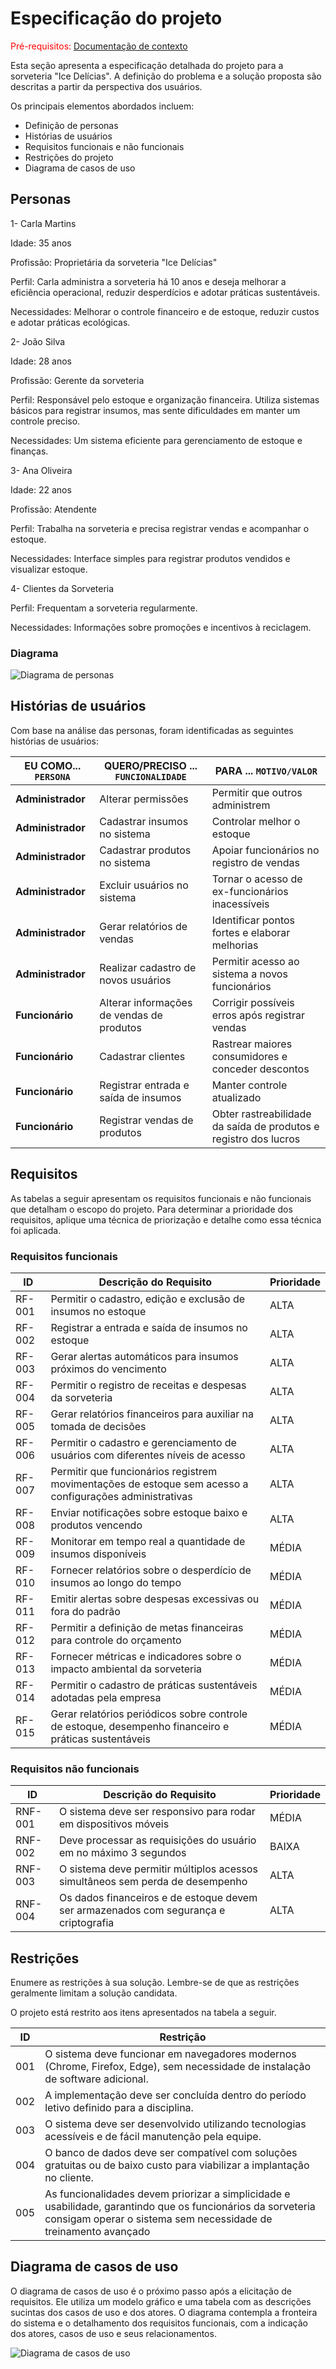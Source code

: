 # Especificação do projeto

<span style="color:red">Pré-requisitos: <a href="01-Contexto.md"> Documentação de contexto</a></span>

Esta seção apresenta a especificação detalhada do projeto para a sorveteria "Ice Delícias". A definição do problema e a solução proposta são descritas a partir da perspectiva dos usuários.

Os principais elementos abordados incluem:

- Definição de personas
- Histórias de usuários
- Requisitos funcionais e não funcionais
- Restrições do projeto
- Diagrama de casos de uso

## Personas

1- Carla Martins

Idade: 35 anos

Profissão: Proprietária da sorveteria "Ice Delícias"

Perfil: Carla administra a sorveteria há 10 anos e deseja melhorar a eficiência operacional, reduzir desperdícios e adotar práticas sustentáveis.

Necessidades: Melhorar o controle financeiro e de estoque, reduzir custos e adotar práticas ecológicas.

2- João Silva

Idade: 28 anos

Profissão: Gerente da sorveteria

Perfil: Responsável pelo estoque e organização financeira. Utiliza sistemas básicos para registrar insumos, mas sente dificuldades em manter um controle preciso.

Necessidades: Um sistema eficiente para gerenciamento de estoque e finanças.

3- Ana Oliveira

Idade: 22 anos

Profissão: Atendente

Perfil: Trabalha na sorveteria e precisa registrar vendas e acompanhar o estoque.

Necessidades: Interface simples para registrar produtos vendidos e visualizar estoque.

4- Clientes da Sorveteria

Perfil: Frequentam a sorveteria regularmente.

Necessidades: Informações sobre promoções e incentivos à reciclagem.

### Diagrama

![Diagrama de personas](./images/personas.png "Personas")

## Histórias de usuários

Com base na análise das personas, foram identificadas as seguintes histórias de usuários:

| EU COMO... `PERSONA`   | QUERO/PRECISO ... `FUNCIONALIDADE`                  | PARA ... `MOTIVO/VALOR`                                              |
|------------------------|-----------------------------------------------------|----------------------------------------------------------------------|
| **Administrador**      | Alterar permissões                                  | Permitir que outros administrem                                      |
| **Administrador**      | Cadastrar insumos no sistema                        | Controlar melhor o estoque                                           |
| **Administrador**      | Cadastrar produtos no sistema                       | Apoiar funcionários no registro de vendas                            |
| **Administrador**      | Excluir usuários no sistema                         | Tornar o acesso de ex-funcionários inacessíveis                      |
| **Administrador**      | Gerar relatórios de vendas                          | Identificar pontos fortes e elaborar melhorias                       |
| **Administrador**      | Realizar cadastro de novos usuários                 | Permitir acesso ao sistema a novos funcionários                      |
| **Funcionário**        | Alterar informações de vendas de produtos           | Corrigir possíveis erros após registrar vendas                       |
| **Funcionário**        | Cadastrar clientes                                  | Rastrear maiores consumidores e conceder descontos                   |
| **Funcionário**        | Registrar entrada e saída de insumos                | Manter controle atualizado                                           |
| **Funcionário**        | Registrar vendas de produtos                        | Obter rastreabilidade da saída de produtos e registro dos lucros     |

## Requisitos

As tabelas a seguir apresentam os requisitos funcionais e não funcionais que detalham o escopo do projeto. Para determinar a prioridade dos requisitos, aplique uma técnica de priorização e detalhe como essa técnica foi aplicada.

### Requisitos funcionais

| ID     | Descrição do Requisito  | Prioridade |
|--------|-----------------------------------------|---------|
| RF-001 | Permitir o cadastro, edição e exclusão de insumos no estoque | ALTA |
| RF-002 | Registrar a entrada e saída de insumos no estoque | ALTA |
| RF-003 | Gerar alertas automáticos para insumos próximos do vencimento | ALTA |
| RF-004 | Permitir o registro de receitas e despesas da sorveteria | ALTA |
| RF-005 | Gerar relatórios financeiros para auxiliar na tomada de decisões | ALTA |
| RF-006 | Permitir o cadastro e gerenciamento de usuários com diferentes níveis de acesso | ALTA |
| RF-007 | Permitir que funcionários registrem movimentações de estoque sem acesso a configurações administrativas | ALTA |
| RF-008 | Enviar notificações sobre estoque baixo e produtos vencendo | ALTA |
| RF-009 | Monitorar em tempo real a quantidade de insumos disponíveis | MÉDIA |
| RF-010 | Fornecer relatórios sobre o desperdício de insumos ao longo do tempo | MÉDIA |
| RF-011 | Emitir alertas sobre despesas excessivas ou fora do padrão | MÉDIA |
| RF-012 | Permitir a definição de metas financeiras para controle do orçamento | MÉDIA |
| RF-013 | Fornecer métricas e indicadores sobre o impacto ambiental da sorveteria | MÉDIA |
| RF-014 | Permitir o cadastro de práticas sustentáveis adotadas pela empresa | MÉDIA |
| RF-015 | Gerar relatórios periódicos sobre controle de estoque, desempenho financeiro e práticas sustentáveis | MÉDIA |

### Requisitos não funcionais

|ID     | Descrição do Requisito  |Prioridade |
|-------|-------------------------|----|
|RNF-001| O sistema deve ser responsivo para rodar em dispositivos móveis | MÉDIA | 
|RNF-002| Deve processar as requisições do usuário em no máximo 3 segundos |  BAIXA | 
|RNF-003| O sistema deve permitir múltiplos acessos simultâneos sem perda de desempenho |  ALTA | 
|RNF-004| Os dados financeiros e de estoque devem ser armazenados com segurança e criptografia |  ALTA | 

## Restrições

Enumere as restrições à sua solução. Lembre-se de que as restrições geralmente limitam a solução candidata.

O projeto está restrito aos itens apresentados na tabela a seguir.

|ID| Restrição                                             |
|--|-------------------------------------------------------|
|001| O sistema deve funcionar em navegadores modernos (Chrome, Firefox, Edge), sem necessidade de instalação de software adicional. |
|002| A implementação deve ser concluída dentro do período letivo definido para a disciplina.      |
|003| O sistema deve ser desenvolvido utilizando tecnologias acessíveis e de fácil manutenção pela equipe.      |
|004| O banco de dados deve ser compatível com soluções gratuitas ou de baixo custo para viabilizar a implantação no cliente.      |
|005| As funcionalidades devem priorizar a simplicidade e usabilidade, garantindo que os funcionários da sorveteria consigam operar o sistema sem necessidade de treinamento avançado |

## Diagrama de casos de uso

O diagrama de casos de uso é o próximo passo após a elicitação de requisitos. Ele utiliza um modelo gráfico e uma tabela com as descrições sucintas dos casos de uso e dos atores. O diagrama contempla a fronteira do sistema e o detalhamento dos requisitos funcionais, com a indicação dos atores, casos de uso e seus relacionamentos.

![Diagrama de casos de uso](./images/casos_de_uso.png "Casos de Uso")
